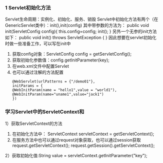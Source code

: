 ### 1 Servlet初始化方法
Servlet生命周期：实例化、初始化、服务、销毁
Servlet中初始化方法有两个（在GenericServlet类中）：init(),init(config)
其中带参数的方法为：
public void init(ServletConfig config){
this.config=config;
init();
}
另外一个无参的init方法如下：
public void init() throws ServletException {
}
因此想要在servlet初始化时做一些准备工作，可以写在init中
1. 获取config对象：ServletConfig config = getServletConfig();
2. 获取初始化参数值：config.getInitParameter(key);
3. 在web.xml文件中配置Servlet
4. 也可以通过注解的方法配置
   ```
   @WebServlet(urlPatterns = {"/demo01"},
   initParams = {
   @WebInitParam(name = "hello1",value = "world1"),
   @WebInitParam(name="uname1",value="jack1")
   })
   ```

### 学习Servlet中的ServletContext和<context-param>

1）获取ServletContext的方法
1. 在初始化方法中： ServletContext servletContext = getServletContext();
2. 在服务方法中也可以通过request对象获取，也可以通过session获取
   request.getServletContext();
   request.getSession().getServletContext();

2）获取初始化值:String value = servletContext.getInitParameter("key");

